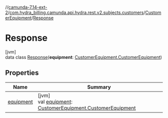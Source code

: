 //[camunda-7.14-ext-2](../../../../index.md)/[com.hydra_billing.camunda.api.hydra.rest.v2.subjects.customers](../../index.md)/[CustomerEquipment](../index.md)/[Response](index.md)

# Response

[jvm]\
data class [Response](index.md)(**equipment**: [CustomerEquipment.CustomerEquipment](../-customer-equipment/index.md))

## Properties

| Name | Summary |
|---|---|
| [equipment](equipment.md) | [jvm]<br>val [equipment](equipment.md): [CustomerEquipment.CustomerEquipment](../-customer-equipment/index.md) |
